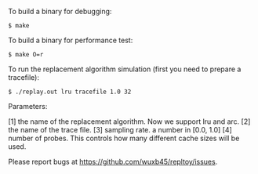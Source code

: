 To build a binary for debugging:

    $ make

To build a binary for performance test:

    $ make O=r

To run the replacement algorithm simulation (first you need to prepare a tracefile):

    $ ./replay.out lru tracefile 1.0 32

Parameters:

[1] the name of the replacement algorithm. Now we support lru and arc.
[2] the name of the trace file.
[3] sampling rate. a number in [0.0, 1.0]
[4] number of probes. This controls how many different cache sizes will be used.

Please report bugs at https://github.com/wuxb45/repltoy/issues.
